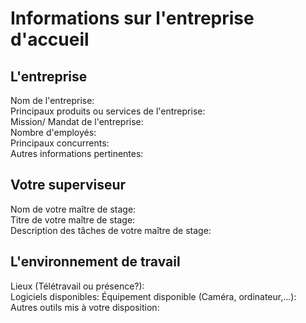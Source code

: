 # Informations sur l'entreprise d'accueil
## L'entreprise    
Nom de l'entreprise:    
Principaux produits ou services de l'entreprise:    
Mission/ Mandat de l'entreprise:    
Nombre d'employés:         
Principaux concurrents:     
Autres informations pertinentes:    

## Votre superviseur     
Nom de votre maître de stage:     
Titre de votre maître de stage:    
Description des tâches de votre maître de stage:     

## L'environnement de travail     
Lieux (Télétravail ou présence?):   
Logiciels disponibles: 
Équipement disponible (Caméra, ordinateur,...):    
Autres outils mis à votre disposition:    
